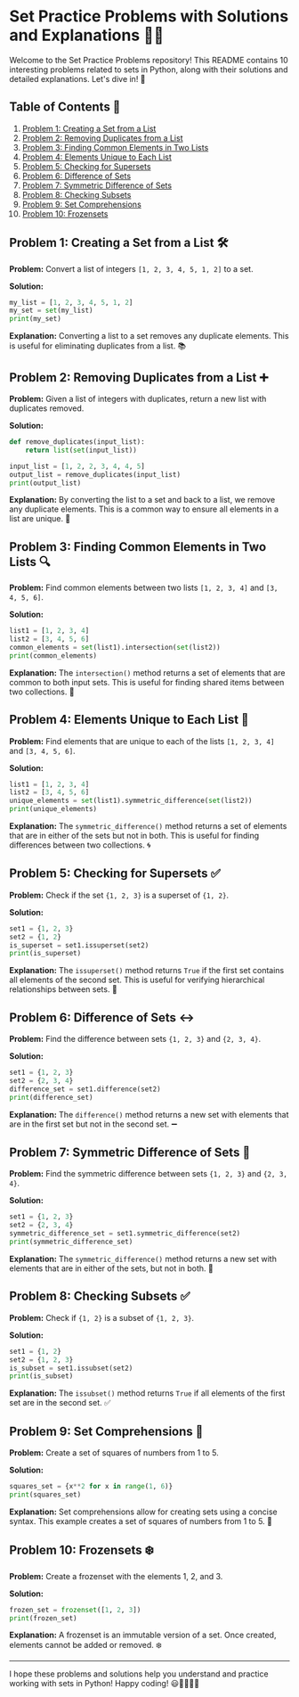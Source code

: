 
# Set Practice Problems with Solutions and Explanations 📝✨

Welcome to the Set Practice Problems repository! This README contains 10 interesting problems related to sets in Python, along with their solutions and detailed explanations. Let's dive in! 🚀

## Table of Contents 📖
1. [Problem 1: Creating a Set from a List](#problem-1-creating-a-set-from-a-list)
2. [Problem 2: Removing Duplicates from a List](#problem-2-removing-duplicates-from-a-list)
3. [Problem 3: Finding Common Elements in Two Lists](#problem-3-finding-common-elements-in-two-lists)
4. [Problem 4: Elements Unique to Each List](#problem-4-elements-unique-to-each-list)
5. [Problem 5: Checking for Supersets](#problem-5-checking-for-supersets)
6. [Problem 6: Difference of Sets](#problem-6-difference-of-sets)
7. [Problem 7: Symmetric Difference of Sets](#problem-7-symmetric-difference-of-sets)
8. [Problem 8: Checking Subsets](#problem-8-checking-subsets)
9. [Problem 9: Set Comprehensions](#problem-9-set-comprehensions)
10. [Problem 10: Frozensets](#problem-10-frozensets)

## Problem 1: Creating a Set from a List 🛠️
**Problem:** Convert a list of integers `[1, 2, 3, 4, 5, 1, 2]` to a set.

**Solution:**
```python
my_list = [1, 2, 3, 4, 5, 1, 2]
my_set = set(my_list)
print(my_set)
```
**Explanation:** Converting a list to a set removes any duplicate elements. This is useful for eliminating duplicates from a list. 📚

## Problem 2: Removing Duplicates from a List ➕
**Problem:** Given a list of integers with duplicates, return a new list with duplicates removed.

**Solution:**
```python
def remove_duplicates(input_list):
    return list(set(input_list))

input_list = [1, 2, 2, 3, 4, 4, 5]
output_list = remove_duplicates(input_list)
print(output_list)
```
**Explanation:** By converting the list to a set and back to a list, we remove any duplicate elements. This is a common way to ensure all elements in a list are unique. 🔄

## Problem 3: Finding Common Elements in Two Lists 🔍
**Problem:** Find common elements between two lists `[1, 2, 3, 4]` and `[3, 4, 5, 6]`.

**Solution:**
```python
list1 = [1, 2, 3, 4]
list2 = [3, 4, 5, 6]
common_elements = set(list1).intersection(set(list2))
print(common_elements)
```
**Explanation:** The `intersection()` method returns a set of elements that are common to both input sets. This is useful for finding shared items between two collections. 🎯

## Problem 4: Elements Unique to Each List 🔄
**Problem:** Find elements that are unique to each of the lists `[1, 2, 3, 4]` and `[3, 4, 5, 6]`.

**Solution:**
```python
list1 = [1, 2, 3, 4]
list2 = [3, 4, 5, 6]
unique_elements = set(list1).symmetric_difference(set(list2))
print(unique_elements)
```
**Explanation:** The `symmetric_difference()` method returns a set of elements that are in either of the sets but not in both. This is useful for finding differences between two collections. 🌀

## Problem 5: Checking for Supersets ✅
**Problem:** Check if the set `{1, 2, 3}` is a superset of `{1, 2}`.

**Solution:**
```python
set1 = {1, 2, 3}
set2 = {1, 2}
is_superset = set1.issuperset(set2)
print(is_superset)
```
**Explanation:** The `issuperset()` method returns `True` if the first set contains all elements of the second set. This is useful for verifying hierarchical relationships between sets. 💎

## Problem 6: Difference of Sets ↔️
**Problem:** Find the difference between sets `{1, 2, 3}` and `{2, 3, 4}`.

**Solution:**
```python
set1 = {1, 2, 3}
set2 = {2, 3, 4}
difference_set = set1.difference(set2)
print(difference_set)
```
**Explanation:** The `difference()` method returns a new set with elements that are in the first set but not in the second set. ➖

## Problem 7: Symmetric Difference of Sets 🔄
**Problem:** Find the symmetric difference between sets `{1, 2, 3}` and `{2, 3, 4}`.

**Solution:**
```python
set1 = {1, 2, 3}
set2 = {2, 3, 4}
symmetric_difference_set = set1.symmetric_difference(set2)
print(symmetric_difference_set)
```
**Explanation:** The `symmetric_difference()` method returns a new set with elements that are in either of the sets, but not in both. 🔄

## Problem 8: Checking Subsets ✅
**Problem:** Check if `{1, 2}` is a subset of `{1, 2, 3}`.

**Solution:**
```python
set1 = {1, 2}
set2 = {1, 2, 3}
is_subset = set1.issubset(set2)
print(is_subset)
```
**Explanation:** The `issubset()` method returns `True` if all elements of the first set are in the second set. ✅

## Problem 9: Set Comprehensions 🧠
**Problem:** Create a set of squares of numbers from 1 to 5.

**Solution:**
```python
squares_set = {x**2 for x in range(1, 6)}
print(squares_set)
```
**Explanation:** Set comprehensions allow for creating sets using a concise syntax. This example creates a set of squares of numbers from 1 to 5. 🔢

## Problem 10: Frozensets ❄️
**Problem:** Create a frozenset with the elements 1, 2, and 3.

**Solution:**
```python
frozen_set = frozenset([1, 2, 3])
print(frozen_set)
```
**Explanation:** A frozenset is an immutable version of a set. Once created, elements cannot be added or removed. ❄️

---

I hope these problems and solutions help you understand and practice working with sets in Python! Happy coding! 😃👩‍💻👨‍💻

